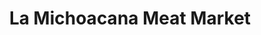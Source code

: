 ---
title: "La Michoacana Meat Market"
url: /greenville/la-michoacana-meat-market/
shop: Supermarkt
---